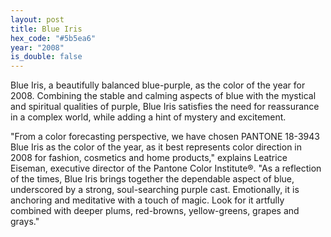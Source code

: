 ```yaml
---
layout: post
title: Blue Iris
hex_code: "#5b5ea6"
year: "2008"
is_double: false
---
```

Blue Iris, a beautifully balanced blue-purple, as the color of the year for 2008. Combining the stable and calming aspects of blue with the mystical and spiritual qualities of purple, Blue Iris satisfies the need for reassurance in a complex world, while adding a hint of mystery and excitement.

"From a color forecasting perspective, we have chosen PANTONE 18-3943 Blue Iris as the color of the year, as it best represents color direction in 2008 for fashion, cosmetics and home products," explains Leatrice Eiseman, executive director of the Pantone Color Institute®. "As a reflection of the times, Blue Iris brings together the dependable aspect of blue, underscored by a strong, soul-searching purple cast. Emotionally, it is anchoring and meditative with a touch of magic. Look for it artfully combined with deeper plums, red-browns, yellow-greens, grapes and grays."
